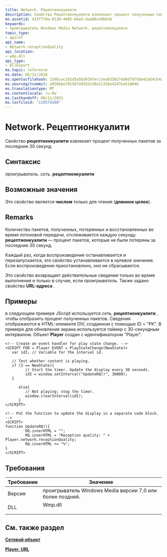 ```yaml
---
title: Network. Рецептионкуалити
description: Свойство Рецептионкуалити извлекает процент полученных пакетов за последние 30 секунд.
ms.assetid: 432f7f0a-0130-4485-b4a3-daa80ce9bb36
keywords:
- проигрыватель Windows Media Network. рецептионкуалити
topic_type:
- apiref
api_name:
- Network.receptionQuality
api_location:
- wmp.dll
api_type:
- DllExport
ms.topic: reference
ms.date: 05/31/2018
ms.openlocfilehash: 159bcac192d5a5bd9197ecc3ea935027dd6d707dde42a54c64a318459ae00040
ms.sourcegitcommit: e858bbe701567d4583c50a11326e42d7ea51804b
ms.translationtype: MT
ms.contentlocale: ru-RU
ms.lasthandoff: 08/11/2021
ms.locfileid: "118574160"
---
```

# <a name="networkreceptionquality"></a>Network. Рецептионкуалити

Свойство **рецептионкуалити** извлекает процент полученных пакетов за последние 30 секунд.

## <a name="syntax"></a>Синтаксис

*проигрыватель*. *сеть*. **рецептионкуалити**

## <a name="possible-values"></a>Возможные значения

Это свойство является **числом** только для чтения (**длинное целое**).

## <a name="remarks"></a>Remarks

Количество пакетов, полученных, потерянных и восстановленных во время потоковой передачи, отслеживается каждую секунду. **рецептионкуалити** — процент пакетов, которые не были потеряны за последние 30 секунд.

Каждый раз, когда воспроизведение останавливается и перезапускается, это свойство устанавливается в нулевое значение. Если воспроизведение приостановлено, оно не сбрасывается.

Это свойство возвращает действительные сведения только во время выполнения и только в случае, если *проигрыватель*. Также задано свойство **URL-адреса** .

## <a name="examples"></a>Примеры

в следующем примере JScript используется *сеть*. **рецептионкуалити** , чтобы отобразить процент полученных пакетов. Сведения отображаются в HTML-элементе DIV, созданном с помощью ID = "РК". В примере для обновления экрана используется таймер с 30-секундным интервалом. Объект **Player** создан с идентификатором "Player".


```JScript
<!-- Create an event handler for play state change. -->
<SCRIPT FOR = Player EVENT = PlayStateChange(NewState)>
   var idI; // Variable for the interval id.

   // Test whether content is playing.
   if (3 == NewState){
         // Start the timer. Update the display every 30 seconds.
         idI = window.setInterval("UpdateRQ()", 30000);
   }

      else{
         // Not playing; stop the timer.
         window.clearInterval(idI);
      }
</SCRIPT>

<!-- Put the function to update the display in a separate code block. -->
<SCRIPT>
function UpdateRQ(){
         RQ.innerHTML = "";
         RQ.innerHTML = "Reception quality: " + Player.network.receptionQuality;
         RQ.innerHTML += "%";         
}
</SCRIPT>

```



## <a name="requirements"></a>Требования



| Требование | Значение |
|--------------------|------------------------------------------------------------------------------------|
| Версия<br/> | проигрыватель Windows Media версии 7,0 или более поздней.<br/>                              |
| DLL<br/>     | <dl> <dt>Wmp.dll</dt> </dl> |



## <a name="see-also"></a>См. также раздел

<dl> <dt>

[**Сетевой объект**](network-object.md)
</dt> <dt>

[**Player. URL**](player-url.md)
</dt> </dl>

 

 





